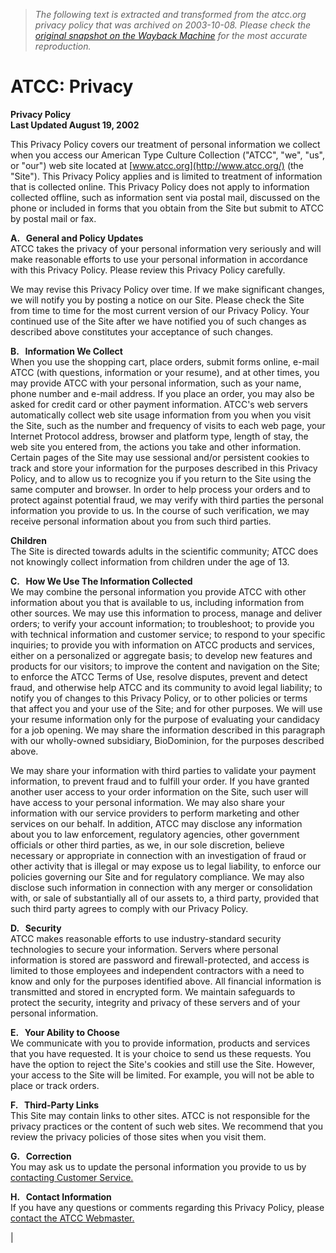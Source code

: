 > *The following text is extracted and transformed from the atcc.org privacy policy that was archived on 2003-10-08. Please check the [original snapshot on the Wayback Machine](https://web.archive.org/web/20031008180234id_/http%3A//atcc.org/Privacy.cfm) for the most accurate reproduction.*

# ATCC: Privacy

**Privacy Policy  
Last Updated August 19, 2002**

This Privacy Policy covers our treatment of personal information we collect when you access our American Type Culture Collection ("ATCC", "we", "us", or "our") web site located at [www.atcc.org](http://www.atcc.org/) (the "Site"). This Privacy Policy applies and is limited to treatment of information that is collected online. This Privacy Policy does not apply to information collected offline, such as information sent via postal mail, discussed on the phone or included in forms that you obtain from the Site but submit to ATCC by postal mail or fax.

**A.   General and Policy Updates**   
ATCC takes the privacy of your personal information very seriously and will make reasonable efforts to use your personal information in accordance with this Privacy Policy. Please review this Privacy Policy carefully.

We may revise this Privacy Policy over time. If we make significant changes, we will notify you by posting a notice on our Site. Please check the Site from time to time for the most current version of our Privacy Policy. Your continued use of the Site after we have notified you of such changes as described above constitutes your acceptance of such changes.

**B.   Information We Collect**   
When you use the shopping cart, place orders, submit forms online, e-mail ATCC (with questions, information or your resume), and at other times, you may provide ATCC with your personal information, such as your name, phone number and e-mail address. If you place an order, you may also be asked for credit card or other payment information. ATCC's web servers automatically collect web site usage information from you when you visit the Site, such as the number and frequency of visits to each web page, your Internet Protocol address, browser and platform type, length of stay, the web site you entered from, the actions you take and other information. Certain pages of the Site may use sessional and/or persistent cookies to track and store your information for the purposes described in this Privacy Policy, and to allow us to recognize you if you return to the Site using the same computer and browser. In order to help process your orders and to protect against potential fraud, we may verify with third parties the personal information you provide to us. In the course of such verification, we may receive personal information about you from such third parties.

**Children**   
The Site is directed towards adults in the scientific community; ATCC does not knowingly collect information from children under the age of 13. 

**C.   How We Use The Information Collected**   
We may combine the personal information you provide ATCC with other information about you that is available to us, including information from other sources. We may use this information to process, manage and deliver orders; to verify your account information; to troubleshoot; to provide you with technical information and customer service; to respond to your specific inquiries; to provide you with information on ATCC products and services, either on a personalized or aggregate basis; to develop new features and products for our visitors; to improve the content and navigation on the Site; to enforce the ATCC Terms of Use, resolve disputes, prevent and detect fraud, and otherwise help ATCC and its community to avoid legal liability; to notify you of changes to this Privacy Policy, or to other policies or terms that affect you and your use of the Site; and for other purposes. We will use your resume information only for the purpose of evaluating your candidacy for a job opening. We may share the information described in this paragraph with our wholly-owned subsidiary, BioDominion, for the purposes described above.

We may share your information with third parties to validate your payment information, to prevent fraud and to fulfill your order. If you have granted another user access to your order information on the Site, such user will have access to your personal information. We may also share your information with our service providers to perform marketing and other services on our behalf.  In addition, ATCC may disclose any information about you to law enforcement, regulatory agencies, other government officials or other third parties, as we, in our sole discretion, believe necessary or appropriate in connection with an investigation of fraud or other activity that is illegal or may expose us to legal liability, to enforce our policies governing our Site and for regulatory compliance. We may also disclose such information in connection with any merger or consolidation with, or sale of substantially all of our assets to, a third party, provided that such third party agrees to comply with our Privacy Policy.

**D.   Security**   
ATCC makes reasonable efforts to use industry-standard security technologies to secure your information. Servers where personal information is stored are password and firewall-protected, and access is limited to those employees and independent contractors with a need to know and only for the purposes identified above. All financial information is transmitted and stored in encrypted form. We maintain safeguards to protect the security, integrity and privacy of these servers and of your personal information.

**E.   Your Ability to Choose**   
We communicate with you to provide information, products and services that you have requested. It is your choice to send us these requests. You have the option to reject the Site's cookies and still use the Site. However, your access to the Site will be limited. For example, you will not be able to place or track orders.

**F.   Third-Party Links**   
This Site may contain links to other sites. ATCC is not responsible for the privacy practices or the content of such web sites. We recommend that you review the privacy policies of those sites when you visit them.

**G.   Correction**   
You may ask us to update the personal information you provide to us by [contacting Customer Service.](https://web.archive.org/contact/contactus.cfm)

**H.   Contact Information**   
If you have any questions or comments regarding this Privacy Policy, please [contact the ATCC Webmaster.](https://web.archive.org/contact/contactus.cfm)

| 
